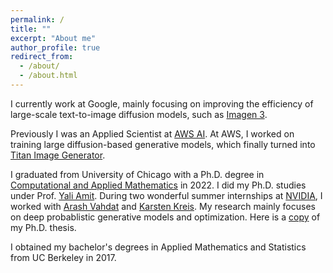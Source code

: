 ```yaml
---
permalink: /
title: ""
excerpt: "About me"
author_profile: true
redirect_from: 
  - /about/
  - /about.html
---
```

I currently work at Google, mainly focusing on improving the efficiency of large-scale text-to-image diffusion models, such as [Imagen 3](https://deepmind.google/technologies/imagen-3/).

Previously I was an Applied Scientist at [AWS AI](https://aws.amazon.com/ai/). At AWS, I worked on training large diffusion-based generative models, which finally turned into [Titan Image Generator](https://aws.amazon.com/bedrock/titan/).

I graduated from University of Chicago with a Ph.D. degree in [Computational and Applied Mathematics](https://cam.uchicago.edu) in 2022. I did my Ph.D. studies under Prof. [Yali Amit](https://galton.uchicago.edu/~amit/). During two wonderful summer internships at [NVIDIA](https://www.nvidia.com/en-us/research/), I worked with [Arash Vahdat](http://latentspace.cc/arash_vahdat/) and [Karsten Kreis](https://karstenkreis.github.io/). My research mainly focuses on deep probablistic generative models and optimization. Here is a [copy](https://knowledge.uchicago.edu/record/3954) of my Ph.D. thesis. <br>

I obtained my bachelor's degrees in Applied Mathematics and Statistics from UC Berkeley in 2017. <br>



